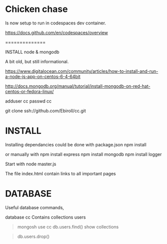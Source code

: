 Chicken chase
==============

Is now setup to run in codespaces dev container.


https://docs.github.com/en/codespaces/overview

==============

INSTALL node & mongodb 

A bit old, but still informational.

https://www.digitalocean.com/community/articles/how-to-install-and-run-a-node-js-app-on-centos-6-4-64bit

http://docs.mongodb.org/manual/tutorial/install-mongodb-on-red-hat-centos-or-fedora-linux/


adduser cc
passwd cc

git clone ssh://github.com/Ebiroll/cc.git


INSTALL
=========
Installing dependancies could be done with package.json
npm install


or manually with
npm install express
npm install mongodb
npm install logger

Start with node master.js

The file index.html contain links to all important pages

DATABASE
=========

Useful database commands,

database cc
Contains collections
users


>mongosh
>use cc
>db.users.find()
>show collections

>db.users.drop()